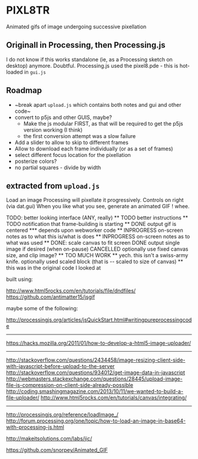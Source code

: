 # PIXL8TR

Animated gifs of image undergoing successive pixellation

## Originall in Processing, then Processing.js

I do not know if this works standalone (ie, as a Processing sketch on desktop) anymore. Doubtful.
Processing.js used the pixel8.pde - this is hot-loaded in `gui.js`

## Roadmap

- ~break apart `upload.js` which contains both notes and gui and other code~
- convert to p5js and other GUIS, maybe?
  - Make the js modular FIRST, as that will be required to get the p5js version working (I think)
  - the first conversion attempt was a slow failure
- Add a slider to allow to skip to different frames
- Allow to download each frame individually (or as a set of frames)
- select different focus location for the pixellation
- posterize colors?
- no partial squares - divide by width

## extracted from `upload.js`

Load an image
Processing will pixellate it progressively.
Controls on right (via dat.gui)
When you like what you see, generate an animated GIF !
whee.

TODO:
better looking interface (ANY, really)
** TODO better instructions
** TODO notification that frame-building is starting
** DONE output gif is centered
*** depends upon webworker code
** INPROGRESS on-screen notes as to what this is/what is does
** INPROGRESS on-screen notes as to what was used
** DONE: scale canvas to fit screen
DONE output single image if desired (when on-pause)
CANCELLED optionally use fixed canvas size, and clip image?
** TOO MUCH WORK
** yech. this isn't a swiss-army knife.
optionally used scaled block (that is -- scaled to size of canvas)
** this was in the original code I looked at

built using:

http://www.html5rocks.com/en/tutorials/file/dndfiles/
https://github.com/antimatter15/jsgif

maybe some of the following:

http://processingjs.org/articles/jsQuickStart.html#writingpureprocessingcode

***
https://hacks.mozilla.org/2011/01/how-to-develop-a-html5-image-uploader/
***
http://stackoverflow.com/questions/2434458/image-resizing-client-side-with-javascript-before-upload-to-the-server
http://stackoverflow.com/questions/934012/get-image-data-in-javascript
http://webmasters.stackexchange.com/questions/28445/upload-image-file-is-compression-on-client-side-already-possible
http://coding.smashingmagazine.com/2013/10/11/we-wanted-to-build-a-file-uploader/
http://www.html5rocks.com/en/tutorials/canvas/integrating/
***
http://processingjs.org/reference/loadImage_/
http://forum.processing.org/one/topic/how-to-load-an-image-in-base64-with-processing-js.html

http://makeitsolutions.com/labs/jic/


https://github.com/snorpey/Animated_GIF